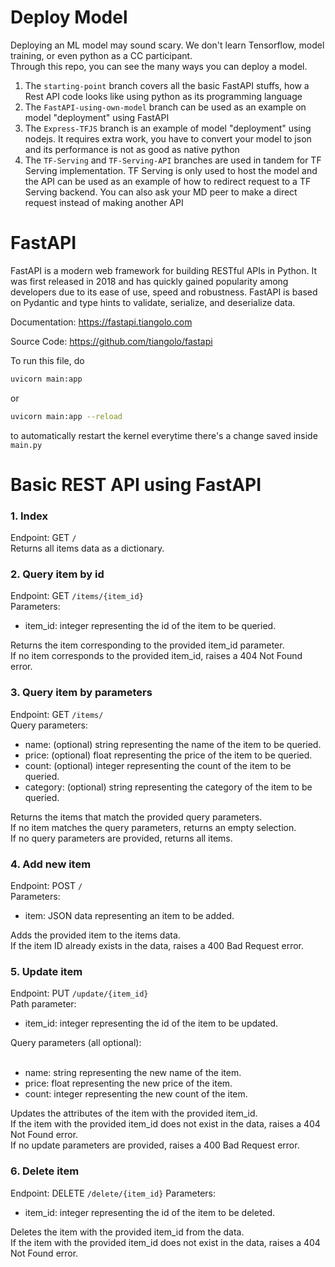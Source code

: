 # Deploy Model

Deploying an ML model may sound scary. We don't learn Tensorflow, model training, or even python as a CC participant. <br>
Through this repo, you can see the many ways you can deploy a model. <br>
1. The `starting-point` branch covers all the basic FastAPI stuffs, how a Rest API code looks like using python as its programming language
2. The `FastAPI-using-own-model` branch can be used as an example on model "deployment" using FastAPI
3. The `Express-TFJS` branch is an example of model "deployment" using nodejs. It requires extra work, you have to convert your model to json and its performance is not as good as native python
4. The `TF-Serving` and `TF-Serving-API` branches are used in tandem for TF Serving implementation. TF Serving is only used to host the model and the API can be used as an example of how to redirect request to a TF Serving backend. You can also ask your MD peer to make a direct request instead of making another API

# FastAPI

FastAPI is a modern web framework for building RESTful APIs in Python. It was first released in 2018 and has quickly gained popularity among developers due to its ease of use, speed and robustness. FastAPI is based on Pydantic and type hints to validate, serialize, and deserialize data.

Documentation: https://fastapi.tiangolo.com

Source Code: https://github.com/tiangolo/fastapi

To run this file, do
```bash
uvicorn main:app
```
or
```bash
uvicorn main:app --reload
```
to automatically restart the kernel everytime there's a change saved inside `main.py`

# Basic REST API using FastAPI

### 1. Index
Endpoint: GET `/` <br>
Returns all items data as a dictionary. <br>

### 2. Query item by id
Endpoint: GET `/items/{item_id}` <br>
Parameters: <ul>
<li>item_id: integer representing the id of the item to be queried. </ul>
Returns the item corresponding to the provided item_id parameter. <br>
If no item corresponds to the provided item_id, raises a 404 Not Found error. <br>

### 3. Query item by parameters <br>
Endpoint: GET `/items/` <br>
Query parameters: <ul>
<li>name: (optional) string representing the name of the item to be queried.
<li>price: (optional) float representing the price of the item to be queried.
<li>count: (optional) integer representing the count of the item to be queried.
<li>category: (optional) string representing the category of the item to be queried. </ul>
Returns the items that match the provided query parameters. <br>
If no item matches the query parameters, returns an empty selection. <br>
If no query parameters are provided, returns all items. <br>

### 4. Add new item <br>
Endpoint: POST `/` <br>
Parameters: <ul>
<li>item: JSON data representing an item to be added. </ul>
Adds the provided item to the items data. <br>
If the item ID already exists in the data, raises a 400 Bad Request error. <br>

### 5. Update item <br>
Endpoint: PUT `/update/{item_id}` <br>
Path parameter: <ul>
<li>item_id: integer representing the id of the item to be updated. </ul>
Query parameters (all optional): <ul><br>
<li>name: string representing the new name of the item.
<li>price: float representing the new price of the item.
<li>count: integer representing the new count of the item. </ul>
Updates the attributes of the item with the provided item_id. <br>
If the item with the provided item_id does not exist in the data, raises a 404 Not Found error. <br>
If no update parameters are provided, raises a 400 Bad Request error. <br>

### 6. Delete item <br>
Endpoint: DELETE `/delete/{item_id}`
Parameters: <ul>
<li>item_id: integer representing the id of the item to be deleted. </ul>
Deletes the item with the provided item_id from the data. <br>
If the item with the provided item_id does not exist in the data, raises a 404 Not Found error.
